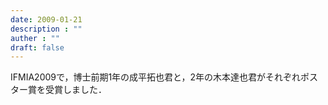 ```yaml
---
date: 2009-01-21
description : ""
auther : ""
draft: false
---
```

IFMIA2009で，博士前期1年の成平拓也君と，2年の木本達也君がそれぞれポスター賞を受賞しました．
